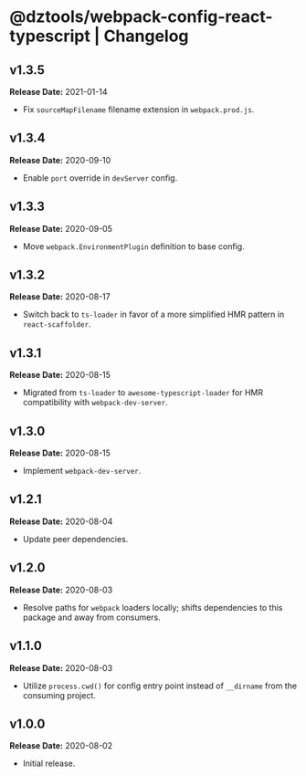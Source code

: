 # @dztools/webpack-config-react-typescript | Changelog

## v1.3.5

**Release Date:** 2021-01-14

* Fix `sourceMapFilename` filename extension in `webpack.prod.js`.

## v1.3.4

**Release Date:** 2020-09-10

* Enable `port` override in `devServer` config.

## v1.3.3

**Release Date:** 2020-09-05

* Move `webpack.EnvironmentPlugin` definition to base config.

## v1.3.2

**Release Date:** 2020-08-17

* Switch back to `ts-loader` in favor of a more simplified HMR pattern in `react-scaffolder`.

## v1.3.1

**Release Date:** 2020-08-15

* Migrated from `ts-loader` to `awesome-typescript-loader` for HMR compatibility with `webpack-dev-server`.

## v1.3.0

**Release Date:** 2020-08-15

* Implement `webpack-dev-server`.

## v1.2.1

**Release Date:** 2020-08-04

* Update peer dependencies.

## v1.2.0

**Release Date:** 2020-08-03

* Resolve paths for `webpack` loaders locally; shifts dependencies to this package and away from consumers.

## v1.1.0

**Release Date:** 2020-08-03

* Utilize `process.cwd()` for config entry point instead of `__dirname` from the consuming project.

## v1.0.0

**Release Date:** 2020-08-02

* Initial release.

